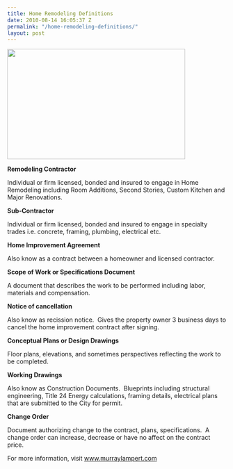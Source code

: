```yaml
---
title: Home Remodeling Definitions
date: 2010-08-14 16:05:37 Z
permalink: "/home-remodeling-definitions/"
layout: post
---
```


<strong><a href="http://www.murraylampert.com"><img class="aligncenter size-full wp-image-487" title="Home Remodeling" src="http://murraylampert.com/wp-content/uploads/2010/08/Home-Remodeling.jpg" alt="" width="409" height="254" /></a></strong>

<strong>Remodeling Contractor</strong>

Individual or firm licensed, bonded and insured to engage in Home Remodeling including Room Additions, Second Stories, Custom Kitchen and Major Renovations.

<strong>Sub-Contractor</strong>

Individual or firm licensed, bonded and insured to engage in specialty trades i.e. concrete, framing, plumbing, electrical etc.

<strong>Home Improvement Agreement</strong>

Also know as a contract between a homeowner and licensed contractor.

<strong>Scope of Work or Specifications Document</strong>

A document that describes the work to be performed including labor, materials and compensation.

<strong>Notice of cancellation</strong>

Also know as recission notice.  Gives the property owner 3 business days to cancel the home improvement contract after signing.

<strong>Conceptual Plans or Design Drawings</strong>

Floor plans, elevations, and sometimes perspectives reflecting the work to be completed.

<strong>Working Drawings</strong>

Also know as Construction Documents.  Blueprints including structural engineering, Title 24 Energy calculations, framing details, electrical plans that are submitted to the City for permit.

<strong>Change Order</strong>

Document authorizing change to the contract, plans, specifications.  A change order can increase, decrease or have no affect on the contract price.

For more information, visit <a href="http://www.murraylampert.com">www.murraylampert.com</a>
